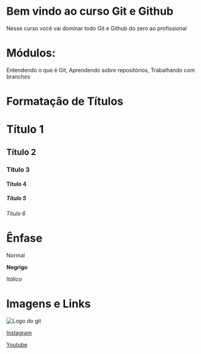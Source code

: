 # Bem vindo ao curso Git e Github
Nesse curso você vai dominar todo Git e Github do zero ao profissional

# Módulos:
Entendendo o que é Git, Aprendendo sobre repositórios, Trabalhando com branches

# Formatação de Títulos

# Título 1
## Título 2
### Título 3
#### Título 4
##### Título 5
###### Título 6

# Ênfase

Normal

**Negrigo**

_Itálico_

# Imagens e Links

![Logo do git](https://sujeitoprogramador.com/wp-content/uploads/2021/04/gitimage.png)

[Instagram](https://instagram.com/sujeitoprogramador)

[Youtube](https://Youtube.com/sujeitoprogramador)
